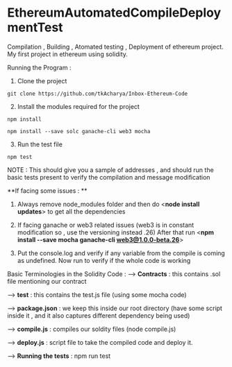 # EthereumAutomatedCompileDeploymentTest
Compilation , Building , Atomated testing , Deployment of ethereum project. My first project in ethereum using solidity.


Running the Program :

1. Clone the project 

  ``` git clone https://github.com/tkAcharya/Inbox-Ethereum-Code ```

2. Install the modules required for the project 

  ``` npm install ```

  ``` npm install --save solc ganache-cli web3 mocha ```

3. Run the  test file 

  ``` npm test ```

NOTE : This should give you a sample of addresses , and should run the basic tests present to verify the compilation and message modification



**If facing some issues : **

1. Always remove node_modules folder and then do <**node install updates**> to get all the dependencies

2. If facing ganache or web3 related issues (web3 is in constant modification so , use the versioning instead .26)
After that run <**npm install --save mocha ganache-cli web3@1.0.0-beta.26**>

3. Put the console.log and verify if any variable from the compile is coming as undefined.
Now run <npm run test> to verify if the whole code is working


Basic Terminologies in the Solidity Code : 
 --> **Contracts** : this contains .sol file mentioning our contract
 
 --> **test** : this contains the test.js file (using some mocha code)
 
 --> **package.json** : we keep this inside our root directory (have some script inside it , and it also captures different dependency being used)
 
 --> **compile.js** : compiles our soldity files (node compile.js)
 
 --> **deploy.js** : script file to take the compiled code and deploy it.
 
--> **Running the tests** : npm run test
